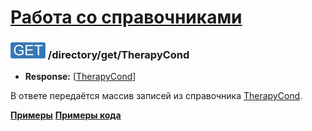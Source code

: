 [Работа со справочниками](../../index.md)
=========================================

### ![GET](../../../../img/get.png) /directory/get/TherapyCond
* **Response:** [[TherapyCond](../../../../types/types.md#therapycond)]

В ответе передаётся массив записей из справочника [TherapyCond](../../../../types/types.md#therapycond).

**[Примеры](examples/get.md)**
**[Примеры кода](examples/getCode.md)**